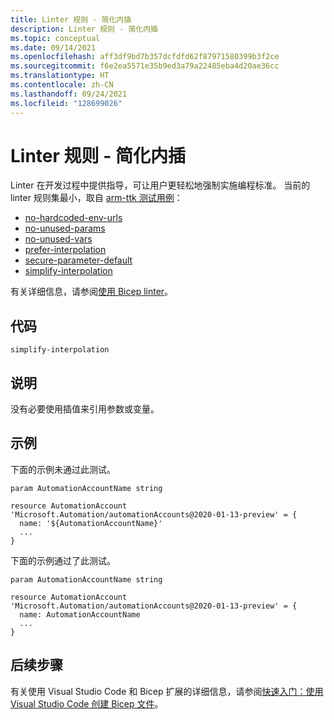 ```yaml
---
title: Linter 规则 - 简化内插
description: Linter 规则 - 简化内插
ms.topic: conceptual
ms.date: 09/14/2021
ms.openlocfilehash: aff3df9bd7b357dcfdfd62f87971580399b3f2ce
ms.sourcegitcommit: f6e2ea5571e35b9ed3a79a22485eba4d20ae36cc
ms.translationtype: HT
ms.contentlocale: zh-CN
ms.lasthandoff: 09/24/2021
ms.locfileid: "128699026"
---
```

# <a name="linter-rule---simplify-interpolation"></a>Linter 规则 - 简化内插

Linter 在开发过程中提供指导，可让用户更轻松地强制实施编程标准。 当前的 linter 规则集最小，取自 [arm-ttk 测试用例](../templates/template-test-cases.md)：

- [no-hardcoded-env-urls](./linter-rule-no-hardcoded-environment-urls.md)
- [no-unused-params](./linter-rule-no-unused-parameters.md)
- [no-unused-vars](./linter-rule-no-unused-variables.md)
- [prefer-interpolation](./linter-rule-prefer-interpolation.md)
- [secure-parameter-default](./linter-rule-secure-parameter-default.md)
- [simplify-interpolation](./linter-rule-simplify-interpolation.md)

有关详细信息，请参阅[使用 Bicep linter](./linter.md)。

## <a name="code"></a>代码

`simplify-interpolation`

## <a name="description"></a>说明

没有必要使用插值来引用参数或变量。

## <a name="examples"></a>示例

下面的示例未通过此测试。

```bicep
param AutomationAccountName string

resource AutomationAccount 'Microsoft.Automation/automationAccounts@2020-01-13-preview' = {
  name: '${AutomationAccountName}'
  ...
}
```

下面的示例通过了此测试。

```bicep
param AutomationAccountName string

resource AutomationAccount 'Microsoft.Automation/automationAccounts@2020-01-13-preview' = {
  name: AutomationAccountName
  ...
}
```

## <a name="next-steps"></a>后续步骤

有关使用 Visual Studio Code 和 Bicep 扩展的详细信息，请参阅[快速入门：使用 Visual Studio Code 创建 Bicep 文件](./quickstart-create-bicep-use-visual-studio-code.md)。
